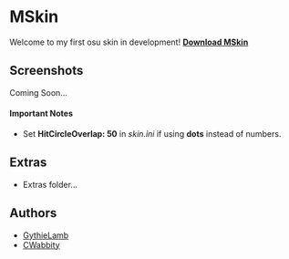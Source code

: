 # MSkin
Welcome to my first osu skin in development! **[Download MSkin](https://github.com/CWabbity/MSkin/releases)**

## Screenshots
Coming Soon...

#### Important Notes
* Set **HitCircleOverlap: 50** in *skin.ini* if using **dots** instead of numbers.

## Extras
* Extras folder...

## Authors
* [GythieLamb](https://github.com/GythieLamb)
* [CWabbity](https://github.com/CWabbity)
